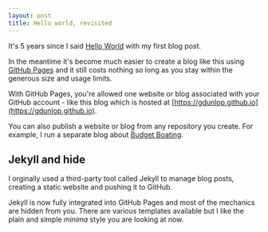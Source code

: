 ```yaml
---
layout: post
title: Hello world, revisited
---
```

It's 5 years since I said [Hello World]({{site.baseurl}}/Hello-world) with my first blog post.

In the meantime it's become much easier to create a blog like this using [GitHub Pages](https://pages.github.com) and it still costs nothing so long as you stay within the generous size and usage limits.

With GitHub Pages, you're allowed one website or blog associated with your GitHub account - like this blog which is hosted at [https://gdunlop.github.io](https://gdunlop.github.io).

You can also publish a website or blog from any repository you create. For example, I run a separate blog about [Budget Boating](https://gdunlop.github.io/budget-boating).

## Jekyll and hide
I orginally used a third-party tool called Jekyll to manage blog posts, creating a static website and pushing it to GitHub.

Jekyll is now fully integrated into GitHub Pages and most of the mechanics are hidden from you. There are various templates available but I like the plain and simple *minima* style you are looking at now.
